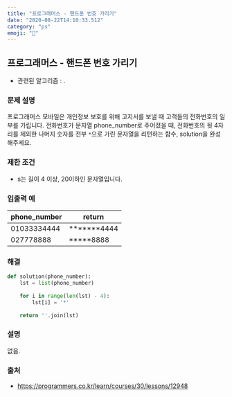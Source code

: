 ```yaml
---
title: "프로그래머스 - 핸드폰 번호 가리기"
date: "2020-08-22T14:10:33.512"
category: "ps"
emoji: "🍱"
---
```


## 프로그래머스 - 핸드폰 번호 가리기

- 관련된 알고리즘 : .

### 문제 설명

프로그래머스 모바일은 개인정보 보호를 위해 고지서를 보낼 때 고객들의 전화번호의 일부를 가립니다.
전화번호가 문자열 phone_number로 주어졌을 때, 전화번호의 뒷 4자리를 제외한 나머지 숫자를 전부 `*`으로 가린 문자열을 리턴하는 함수, solution을 완성해주세요.

### 제한 조건

- s는 길이 4 이상, 20이하인 문자열입니다.

### 입출력 예

| phone_number | return      |
| ------------ | ----------- |
| 01033334444  | *******4444 |
| 027778888    | *****8888   |

### 해결

```python
def solution(phone_number):
    lst = list(phone_number)
    
    for i in range(len(lst) - 4):
        lst[i] = '*'
    
    return ''.join(lst)
```

### 설명

없음.

### 출처

- https://programmers.co.kr/learn/courses/30/lessons/12948
